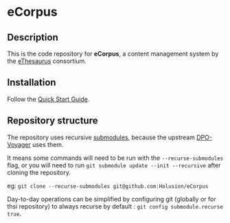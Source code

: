 # eCorpus

## Description

This is the code repository for **eCorpus**, a content management system by the [eThesaurus](https://ethesaurus.holusion.com) consortium.

## Installation

Follow the [Quick Start Guide](https://ethesaurus.holusion.com/en/doc/tutorials/deployment.html).

## Repository structure

The repository uses recursive [submodules](https://git-scm.com/docs/gitsubmodules), because the upstream [DPO-Voyager](https://github.com/) uses them.

It means some commands will need to be run with the `--recurse-submodules` flag, or you will need to run `git submodule update --init --recursive` after cloning the repository.

eg: `git clone --recurse-submodules git@github.com:Holusion/eCorpus`

Day-to-day operations can be simplified by configuring git (globally or for thsi repository) to always recurse by default : `git config submodule.recurse true`.
